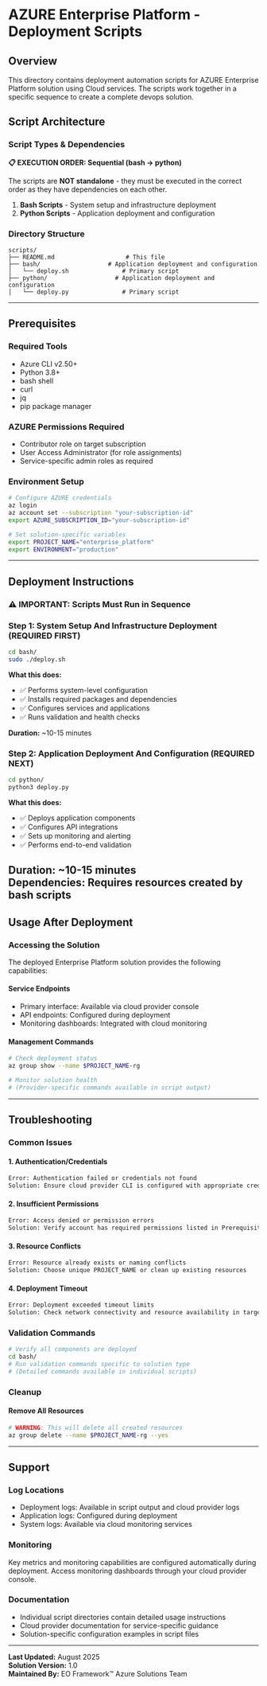 # AZURE Enterprise Platform - Deployment Scripts

## Overview

This directory contains deployment automation scripts for AZURE Enterprise Platform solution using Cloud services. The scripts work together in a specific sequence to create a complete devops solution.

## Script Architecture

### Script Types & Dependencies

**📋 EXECUTION ORDER: Sequential (bash → python)**

The scripts are **NOT standalone** - they must be executed in the correct order as they have dependencies on each other.

1. **Bash Scripts** - System setup and infrastructure deployment
2. **Python Scripts** - Application deployment and configuration

### Directory Structure

```
scripts/
├── README.md                    # This file
├── bash/                   # Application deployment and configuration
│   └── deploy.sh               # Primary script
├── python/                   # Application deployment and configuration
│   └── deploy.py               # Primary script
```

---

## Prerequisites

### Required Tools
- Azure CLI v2.50+
- Python 3.8+
- bash shell
- curl
- jq
- pip package manager

### AZURE Permissions Required
- Contributor role on target subscription
- User Access Administrator (for role assignments)  
- Service-specific admin roles as required

### Environment Setup
```bash
# Configure AZURE credentials
az login
az account set --subscription "your-subscription-id"
export AZURE_SUBSCRIPTION_ID="your-subscription-id"

# Set solution-specific variables
export PROJECT_NAME="enterprise_platform"
export ENVIRONMENT="production"
```

---

## Deployment Instructions

### ⚠️ IMPORTANT: Scripts Must Run in Sequence

### Step 1: System Setup And Infrastructure Deployment (REQUIRED FIRST)

```bash
cd bash/
sudo ./deploy.sh
```

**What this does:**
- ✅ Performs system-level configuration
- ✅ Installs required packages and dependencies
- ✅ Configures services and applications
- ✅ Runs validation and health checks

**Duration:** ~10-15 minutes
### Step 2: Application Deployment And Configuration (REQUIRED NEXT)

```bash
cd python/
python3 deploy.py
```

**What this does:**
- ✅ Deploys application components
- ✅ Configures API integrations
- ✅ Sets up monitoring and alerting
- ✅ Performs end-to-end validation

**Duration:** ~10-15 minutes  
**Dependencies:** Requires resources created by bash scripts
---

## Usage After Deployment

### Accessing the Solution

The deployed Enterprise Platform solution provides the following capabilities:

#### Service Endpoints
- Primary interface: Available via cloud provider console
- API endpoints: Configured during deployment
- Monitoring dashboards: Integrated with cloud monitoring

#### Management Commands
```bash
# Check deployment status
az group show --name $PROJECT_NAME-rg

# Monitor solution health
# (Provider-specific commands available in script output)
```

---

## Troubleshooting

### Common Issues

#### 1. Authentication/Credentials
```bash
Error: Authentication failed or credentials not found
Solution: Ensure cloud provider CLI is configured with appropriate credentials
```

#### 2. Insufficient Permissions  
```bash
Error: Access denied or permission errors
Solution: Verify account has required permissions listed in Prerequisites
```

#### 3. Resource Conflicts
```bash
Error: Resource already exists or naming conflicts
Solution: Choose unique PROJECT_NAME or clean up existing resources
```

#### 4. Deployment Timeout
```bash
Error: Deployment exceeded timeout limits
Solution: Check network connectivity and resource availability in target region
```

### Validation Commands

```bash
# Verify all components are deployed
cd bash/
# Run validation commands specific to solution type
# (Detailed commands available in individual scripts)
```

### Cleanup

#### Remove All Resources
```bash
# WARNING: This will delete all created resources
az group delete --name $PROJECT_NAME-rg --yes
```

---

## Support

### Log Locations
- Deployment logs: Available in script output and cloud provider logs
- Application logs: Configured during deployment
- System logs: Available via cloud monitoring services

### Monitoring
Key metrics and monitoring capabilities are configured automatically during deployment. Access monitoring dashboards through your cloud provider console.

### Documentation
- Individual script directories contain detailed usage instructions
- Cloud provider documentation for service-specific guidance
- Solution-specific configuration examples in script files

---

**Last Updated:** August 2025  
**Solution Version:** 1.0  
**Maintained By:** EO Framework™ Azure Solutions Team